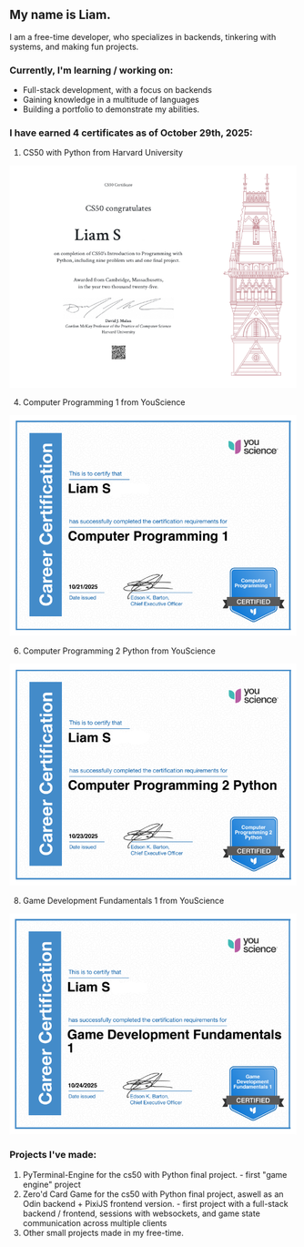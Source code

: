 ## My name is Liam.

I am a free-time developer, who specializes in backends, tinkering with systems, and making fun projects.

### Currently, I'm learning / working on:
- Full-stack development, with a focus on backends
- Gaining knowledge in a multitude of languages
- Building a portfolio to demonstrate my abilities.

### I have earned 4 certificates as of October 29th, 2025:
1. CS50 with Python from Harvard University

![CS50p certificate](cs50p.png)

4. Computer Programming 1 from YouScience

![Computer Programming 1 certificate](comppro1.png)

6. Computer Programming 2 Python from YouScience
   
![Computer Programming 2 certificate](comppro2python.png)

8. Game Development Fundamentals 1 from YouScience

![Game Development Fundamentals 1 certificate](gamedevfund1.png)

### Projects I've made:
1. PyTerminal-Engine for the cs50 with Python final project. - first "game engine" project
2. Zero'd Card Game for the cs50 with Python final project, aswell as an Odin backend + PixiJS frontend version. - first project with a full-stack backend / frontend, sessions with websockets, and game state communication across multiple clients
3. Other small projects made in my free-time.
